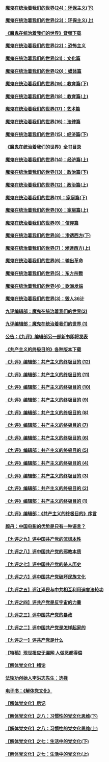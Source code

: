 #### [魔鬼在统治着我们的世界(24)：环保主义(下)](../pages/nsc422/n10695307.md?t=10070333) 

#### [魔鬼在统治着我们的世界(23)：环保主义(上)](../pages/nsc422/n10688613.md?t=10070333) 

#### [《魔鬼在统治着我们的世界》音频下载](../pages/nsc422/n10635553.md?t=10070333) 

#### [魔鬼在统治着我们的世界(22)：恐怖主义](../pages/nsc422/n10614727.md?t=10070333) 

#### [魔鬼在统治着我们的世界(21)：文化篇](../pages/nsc422/n10597706.md?t=10070333) 

#### [魔鬼在统治着我们的世界(20)：媒体篇](../pages/nsc422/n10586579.md?t=10070333) 

#### [魔鬼在统治着我们的世界(19)：教育篇(下)](../pages/nsc422/n10564808.md?t=10070333) 

#### [魔鬼在统治着我们的世界(18)：教育篇(上)](../pages/nsc422/n10526970.md?t=10070333) 

#### [魔鬼在统治着我们的世界(17)：艺术篇](../pages/nsc422/n10499093.md?t=10070333) 

#### [魔鬼在统治着我们的世界(16)：法律篇](../pages/nsc422/n10485969.md?t=10070333) 

#### [魔鬼在统治着我们的世界(15)：经济篇(下)](../pages/nsc422/n10469975.md?t=10070333) 

#### [《魔鬼在统治着我们的世界》全书目录](../pages/nsc422/n10464261.md?t=10070333) 

#### [魔鬼在统治着我们的世界(14)：经济篇(上)](../pages/nsc422/n10457370.md?t=10070333) 

#### [魔鬼在统治着我们的世界(13)：政治篇(下)](../pages/nsc422/n10448270.md?t=10070333) 

#### [魔鬼在统治着我们的世界(12)：政治篇(上)](../pages/nsc422/n10444576.md?t=10070333) 

#### [魔鬼在统治着我们的世界(11)：家庭篇(下)](../pages/nsc422/n10440961.md?t=10070333) 

#### [魔鬼在统治着我们的世界(10)：家庭篇(上)](../pages/nsc422/n10435448.md?t=10070333) 

#### [魔鬼在统治着我们的世界(9)：信仰篇](../pages/nsc422/n10432159.md?t=10070333) 

#### [魔鬼在统治着我们的世界(8)：渗透西方(下)](../pages/nsc422/n10429603.md?t=10070333) 

#### [魔鬼在统治着我们的世界(7)：渗透西方(上)](../pages/nsc422/n10426013.md?t=10070333) 

#### [魔鬼在统治着我们的世界(6)：输出革命](../pages/nsc422/n10421536.md?t=10070333) 

#### [魔鬼在统治着我们的世界(5)：东方杀戮](../pages/nsc422/n10417707.md?t=10070333) 

#### [魔鬼在统治着我们的世界(4)：欧洲发端](../pages/nsc422/n10414890.md?t=10070333) 

#### [魔鬼在统治着我们的世界(3)：毁人36计](../pages/nsc422/n10411583.md?t=10070333) 

#### [九评编辑部：魔鬼在统治着我们的世界(2)](../pages/nsc422/n10410036.md?t=10070333) 

#### [九评编辑部：魔鬼在统治着我们的世界 (1)](../pages/nsc422/n10406825.md?t=10070333) 

#### [公告：《九评》编辑部另一部新书即将发表](../pages/nsc422/n10405104.md?t=10070333) 

#### [《共产主义的终极目的》各种版本下载](../pages/nsc422/n10022138.md?t=10070333) 

#### [《九评》编辑部：共产主义的终极目的 (12)](../pages/nsc422/n9933272.md?t=10070333) 

#### [《九评》编辑部：共产主义的终极目的 (11)](../pages/nsc422/n9924973.md?t=10070333) 

#### [《九评》编辑部：共产主义的终极目的 (10)](../pages/nsc422/n9920883.md?t=10070333) 

#### [《九评》编辑部：共产主义的终极目的 (9)](../pages/nsc422/n9916363.md?t=10070333) 

#### [《九评》编辑部：共产主义的终极目的 (8)](../pages/nsc422/n9912488.md?t=10070333) 

#### [《九评》编辑部：共产主义的终极目的 (7)](../pages/nsc422/n9901176.md?t=10070333) 

#### [《九评》编辑部：共产主义的终极目的 (6)](../pages/nsc422/n9899359.md?t=10070333) 

#### [《九评》编辑部：共产主义的终极目的 (5)](../pages/nsc422/n9893174.md?t=10070333) 

#### [《九评》编辑部：共产主义的终极目的 (4)](../pages/nsc422/n9891246.md?t=10070333) 

#### [《九评》编辑部：共产主义的终极目的 (3)](../pages/nsc422/n9879879.md?t=10070333) 

#### [《九评》编辑部：共产主义的终极目的 (2)](../pages/nsc422/n9876205.md?t=10070333) 

#### [《九评》编辑部：共产主义的终极目的 (1)](../pages/nsc422/n9865857.md?t=10070333) 

#### [《九评》编辑部：《共产主义的终极目的》序言](../pages/nsc422/n9862666.md?t=10070333) 

#### [颜丹：中国电影的优势是只有一种语言？](../pages/nsc422/n9583062.md?t=10070333) 

#### [【九评之九】评中国共产党的流氓本性](../pages/nsc422/n737542.md?t=10070333) 

#### [【九评之八】评中国共产党的邪教本质](../pages/nsc422/n735942.md?t=10070333) 

#### [【九评之七】评中国共产党的杀人历史](../pages/nsc422/n733806.md?t=10070333) 

#### [【九评之六】评中国共产党破坏民族文化](../pages/nsc422/n731667.md?t=10070333) 

#### [【九评之五】评江泽民与中共相互利用迫害法轮功](../pages/nsc422/n730058.md?t=10070333) 

#### [【九评之四】评共产党是反宇宙的力量](../pages/nsc422/n727814.md?t=10070333) 

#### [【九评之三】评中国共产党的暴政](../pages/nsc422/n725597.md?t=10070333) 

#### [【九评之二】评中国共产党是怎样起家的](../pages/nsc422/n723946.md?t=10070333) 

#### [【九评之一】评共产党是什么](../pages/nsc422/n722529.md?t=10070333) 

#### [【特稿】现世报应无漏网 人做恶都得偿](../pages/nsc422/n4215167.md?t=10070333) 

#### [【解体党文化】绪论](../pages/nsc422/n1449356.md?t=10070333) 

#### [法轮功创始人李洪志先生：选择](../pages/nsc422/n3580738.md?t=10070333) 

#### [电子书：《解体党文化》](../pages/nsc422/n1573484.md?t=10070333) 

#### [【解体党文化】后记](../pages/nsc422/n1531999.md?t=10070333) 

#### [【解体党文化】之八：习惯性的党文化思维(下)](../pages/nsc422/n1526477.md?t=10070333) 

#### [【解体党文化】之八：习惯性的党文化思维(上)](../pages/nsc422/n1520631.md?t=10070333) 

#### [【解体党文化】之七：生活中的党文化(下)](../pages/nsc422/n1513446.md?t=10070333) 

#### [【解体党文化】之七：生活中的党文化(上)](../pages/nsc422/n1509358.md?t=10070333) 

